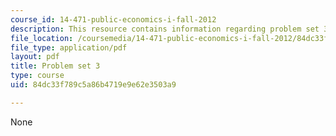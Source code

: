 ```yaml
---
course_id: 14-471-public-economics-i-fall-2012
description: This resource contains information regarding problem set 3.
file_location: /coursemedia/14-471-public-economics-i-fall-2012/84dc33f789c5a86b4719e9e62e3503a9_MIT14_471F12_pset3.pdf
file_type: application/pdf
layout: pdf
title: Problem set 3
type: course
uid: 84dc33f789c5a86b4719e9e62e3503a9

---
```

None